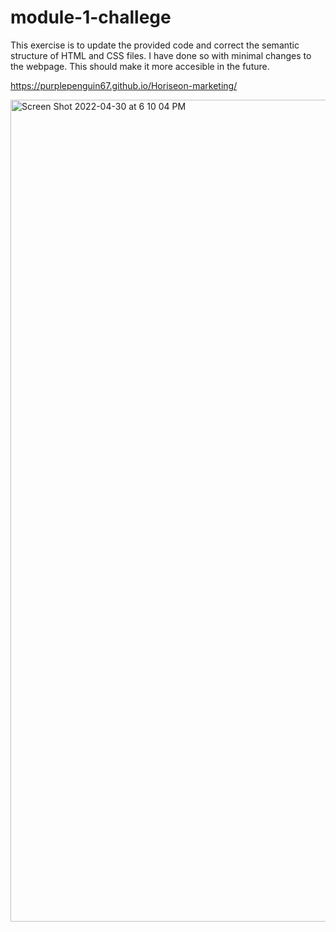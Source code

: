 # module-1-challege

This exercise is to update the provided code and correct the semantic structure of HTML and CSS files. I have done so with minimal changes to the webpage. This should make it more accesible in the future.

https://purplepenguin67.github.io/Horiseon-marketing/


<img width="1315" alt="Screen Shot 2022-04-30 at 6 10 04 PM" src="https://user-images.githubusercontent.com/103548864/166128207-87ceff2d-8043-4a7e-bc91-0d80b876a7d8.png">
